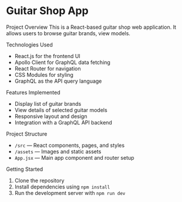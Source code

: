 # Guitar Shop App

Project Overview
This is a React-based guitar shop web application. It allows users to browse guitar brands, view models.

Technologies Used
- React.js for the frontend UI
- Apollo Client for GraphQL data fetching
- React Router for navigation
- CSS Modules for styling
- GraphQL as the API query language

Features Implemented
- Display list of guitar brands
- View details of selected guitar models
- Responsive layout and design
- Integration with a GraphQL API backend

Project Structure
- `/src` — React components, pages, and styles
- `/assets` — Images and static assets
- `App.jsx` — Main app component and router setup

 Getting Started
1. Clone the repository
2. Install dependencies using `npm install`
3. Run the development server with `npm run dev`

